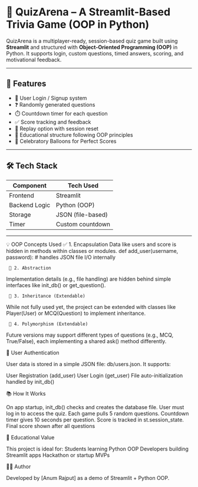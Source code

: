 # 🧠 QuizArena – A Streamlit-Based Trivia Game (OOP in Python)

QuizArena is a multiplayer-ready, session-based quiz game built using **Streamlit** and structured
with **Object-Oriented Programming (OOP)** in Python. It supports login, custom questions, timed answers,
scoring, and motivational feedback.

---

## 🚀 Features

- 🧩 User Login / Signup system
- ❓ Randomly generated questions
- ⏱️ Countdown timer for each question
- ✅ Score tracking and feedback
- 🔁 Replay option with session reset
- 🧠 Educational structure following OOP principles
- 🎈 Celebratory Balloons for Perfect Scores
---

## 🛠️ Tech Stack

| Component      | Tech Used         |
|----------------|-------------------|
| Frontend       | Streamlit         |
| Backend Logic  | Python (OOP)      |
| Storage        | JSON (file-based) |
| Timer          | Custom countdown  |

---

💡 OOP Concepts Used
    ✅ 1. Encapsulation
Data like users and score is hidden in methods within classes or modules.
def add_user(username, password):
    # handles JSON file I/O internally

     🧱 2. Abstraction
Implementation details (e.g., file handling) are hidden behind simple interfaces like init_db() or get_question().

     🔁 3. Inheritance (Extendable)
While not fully used yet, the project can be extended with classes like Player(User) or MCQ(Question) to implement inheritance.

     🔄 4. Polymorphism (Extendable)
Future versions may support different types of questions (e.g., MCQ, True/False), each implementing a shared ask() method differently.

🔐 User Authentication

User data is stored in a simple JSON file: db/users.json.
It supports:

User Registration (add_user)
User Login (get_user)
File auto-initialization handled by init_db()

📚 How It Works

On app startup, init_db() checks and creates the database file.
User must log in to access the quiz.
Each game pulls 5 random questions.
Countdown timer gives 10 seconds per question.
Score is tracked in st.session_state.
Final score shown after all questions


🧠 Educational Value

This project is ideal for:
Students learning Python OOP
Developers building Streamlit apps
Hackathon or startup MVPs

👨‍💻 Author

Developed by [Anum Rajput] as a demo of Streamlit + Python OOP.
